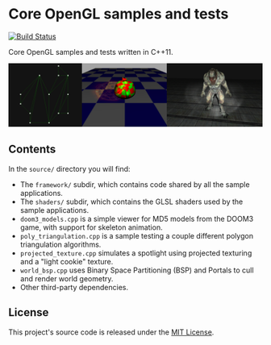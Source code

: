 
# Core OpenGL samples and tests

[![Build Status](https://travis-ci.org/glampert/gl-core-samples.svg)](https://travis-ci.org/glampert/gl-core-samples)

Core OpenGL samples and tests written in C++11.

![gl-core-samples](https://raw.githubusercontent.com/glampert/gl-core-samples/master/assets/samples.png "gl-core-samples")

## Contents

In the `source/` directory you will find:

- The `framework/` subdir, which contains code shared by all the sample applications.
- The `shaders/` subdir, which contains the GLSL shaders used by the sample applications.
- `doom3_models.cpp` is a simple viewer for MD5 models from the DOOM3 game, with support for skeleton animation.
- `poly_triangulation.cpp` is a sample testing a couple different polygon triangulation algorithms.
- `projected_texture.cpp` simulates a spotlight using projected texturing and a "light cookie" texture.
- `world_bsp.cpp` uses Binary Space Partitioning (BSP) and Portals to cull and render world geometry.
- Other third-party dependencies.

## License

This project's source code is released under the [MIT License](http://opensource.org/licenses/MIT).

